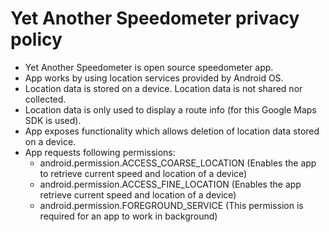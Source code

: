 # Yet Another Speedometer privacy policy

- Yet Another Speedometer is open source speedometer app. 
- App works by using location services provided by Android OS. 
- Location data is stored on a device. Location data is not shared nor collected.
- Location data is only used to display a route info (for this Google Maps SDK is used).
- App exposes functionality which allows deletion of location data stored on a device.
- App requests following permissions:
  - android.permission.ACCESS_COARSE_LOCATION (Enables the app to retrieve current speed and location of a device)
  - android.permission.ACCESS_FINE_LOCATION (Enables the app retrieve current speed and location of a device)
  - android.permission.FOREGROUND_SERVICE (This permission is required for an app to work in background)
